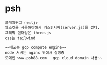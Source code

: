 # psh


    프레임워크 nextjs
    웹소켓을 사용해야해서 커스텀서버(server.js)를 썼다.
    그래픽 렌더링은 three.js
    css는 tailwind

    ~~배포는 gcp compute engine~~
    node 서버는 nginx 위에서 실행중
    도메인 www.psh88.com   gcp cloud domain 사용~~